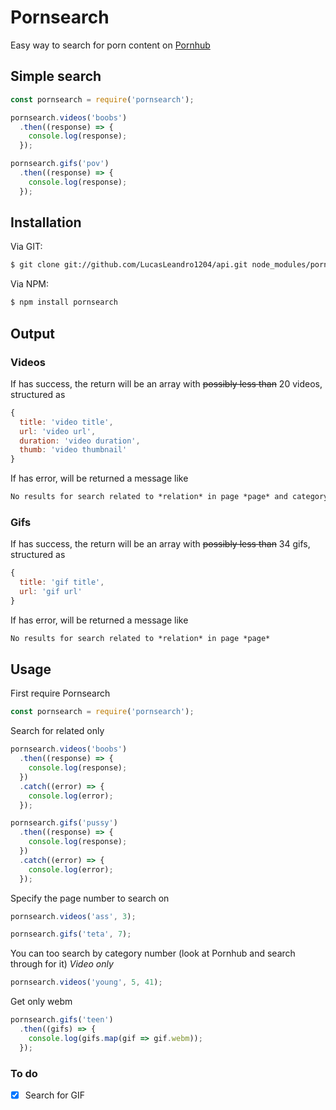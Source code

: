 # Pornsearch

Easy way to search for porn content on [Pornhub](http://pornhub.com/)
  
## Simple search

```js
const pornsearch = require('pornsearch');

pornsearch.videos('boobs')
  .then((response) => {
    console.log(response);
  });

pornsearch.gifs('pov')
  .then((response) => {
    console.log(response);
  });
```

## Installation

Via GIT:
```bash
$ git clone git://github.com/LucasLeandro1204/api.git node_modules/pornsearch
```
Via NPM:
```bash
$ npm install pornsearch
```

## Output

### Videos
If has success, the return will be an array with ~~possibly less than~~ 20 videos, structured as
```js
{
  title: 'video title',
  url: 'video url',
  duration: 'video duration',
  thumb: 'video thumbnail'
}
```
If has error, will be returned a message like
```Markdown
No results for search related to *relation* in page *page* and category number *number*
```

### Gifs

If has success, the return will be an array with ~~possibly less than~~ 34 gifs, structured as

```js
{
  title: 'gif title',
  url: 'gif url'
}
```
If has error, will be returned a message like
```Markdown
No results for search related to *relation* in page *page*
```

## Usage

First require Pornsearch
```js
const pornsearch = require('pornsearch');
```
Search for related only

```js
pornsearch.videos('boobs')
  .then((response) => {
    console.log(response);
  })
  .catch((error) => {
    console.log(error);
  });

pornsearch.gifs('pussy')
  .then((response) => {
    console.log(response);
  })
  .catch((error) => {
    console.log(error);
  });
```
Specify the page number to search on

```js
pornsearch.videos('ass', 3);

pornsearch.gifs('teta', 7);
```
You can too search by category number (look at Pornhub and search through for it) *Video only*

```js
pornsearch.videos('young', 5, 41);
```

Get only webm
```js
pornsearch.gifs('teen')
  .then((gifs) => {
    console.log(gifs.map(gif => gif.webm));
  });
```

### To do

- [X] Search for GIF